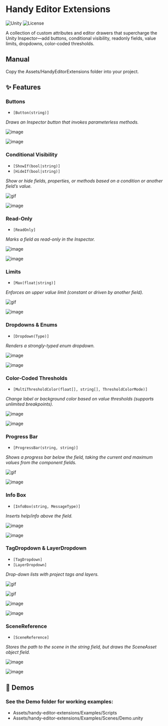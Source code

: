 # Handy Editor Extensions
![Unity](https://img.shields.io/badge/unity-6000.0%2B-blue.svg)
![License](https://img.shields.io/badge/license-MIT-green.svg)

A collection of custom attributes and editor drawers that supercharge the Unity Inspector—add buttons, conditional visibility, readonly fields, value limits, dropdowns, color-coded thresholds.

## Manual
Copy the Assets/HandyEditorExtensions folder into your project.

## ✨ Features
### Buttons
* `[Button(string)]`

_Draws an Inspector button that invokes parameterless methods._

![image](https://github.com/user-attachments/assets/898a5c6f-3048-4e47-88a7-7a6cb61f6952)

![image](https://github.com/user-attachments/assets/70a31feb-38e0-40eb-b838-381a846774fa)


### Conditional Visibility
* `[ShowIf(bool|string)]`
* `[HideIf(bool|string)]`

_Show or hide fields, properties, or methods based on a condition or another field’s value._

![gif](https://github.com/user-attachments/assets/5ec09ace-08eb-4bfd-93bd-635d44bfb232)

![image](https://github.com/user-attachments/assets/6345fda8-0af0-43ab-a110-888108f1516a)


### Read-Only
* `[ReadOnly]`

_Marks a field as read-only in the Inspector._

![image](https://github.com/user-attachments/assets/d805ae41-103a-4901-aacf-37509f8ac7cb)

![image](https://github.com/user-attachments/assets/4862c4be-672f-487e-b27e-1acd1ace9aa1)


### Limits
* `[Max(float|string)]`

_Enforces an upper value limit (constant or driven by another field)._

![gif](https://github.com/user-attachments/assets/acd455cb-763d-45b3-baed-7c2737daa59f)

![image](https://github.com/user-attachments/assets/275fd580-9aa7-439c-8240-7635ac91d2ca)


### Dropdowns & Enums
* `[Dropdown(Type)]`

_Renders a strongly-typed enum dropdown._

![image](https://github.com/user-attachments/assets/0b3bb71e-f202-47f7-a255-7c90a174c45b)

![image](https://github.com/user-attachments/assets/5a3b2dec-217c-4884-be78-dcf8196390e7)


### Color-Coded Thresholds
* `[MultiThresholdColor(float[], string[], ThresholdColorMode)]`

_Change label or background color based on value thresholds (supports unlimited breakpoints)._

![image](https://github.com/user-attachments/assets/3186e3cf-4d01-43ed-b60c-a4b8d204cb5e)

![image](https://github.com/user-attachments/assets/d5577e9b-c428-4956-8f32-180f73f44336)

### Progress Bar
* `[ProgressBar(string, string)]`

_Shows a progress bar below the field, taking the current and maximum values ​​from the component fields._

![gif](https://github.com/user-attachments/assets/2c49347d-e6e6-4e93-8b85-17ff5a073d29)

![image](https://github.com/user-attachments/assets/defe15ab-47b5-436b-bc20-b20d872e6fe5)

### Info Box
* `[InfoBox(string, MessageType)]`

_Inserts help/info above the field._

![image](https://github.com/user-attachments/assets/065b1185-d42e-4357-9cfa-e650e56741e5)

![image](https://github.com/user-attachments/assets/f7a0f326-1d05-480a-b2a3-af2a3dd0b84d)

### TagDropdown & LayerDropdown
* `[TagDropdown]`
* `[LayerDropdown]`

_Drop-down lists with project tags and layers._

![gif](https://github.com/user-attachments/assets/cbbab1fc-51a2-4669-b674-be4ad6772627)

![gif](https://github.com/user-attachments/assets/28dd7077-ba13-4af4-bd3b-2c85e1d3528c)

![image](https://github.com/user-attachments/assets/a3b68b4c-7157-44b8-b93e-3216621ae879)

![image](https://github.com/user-attachments/assets/5297aae9-a02b-4969-8080-f56de763cc46)

### SceneReference
* `[SceneReference]`

_Stores the path to the scene in the string field, but draws the SceneAsset object field._

![image](https://github.com/user-attachments/assets/15329a9c-9d1b-49f2-9840-24a850e4c463)

![image](https://github.com/user-attachments/assets/9c80ce47-acb9-44f7-a59d-dc59a9c9ef36)

## 🧪 Demos
### See the Demo folder for working examples:
* Assets/handy-editor-extensions/Examples/Scripts
* Assets/handy-editor-extensions/Examples/Scenes/Demo.unity
